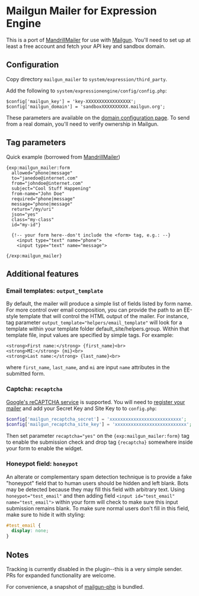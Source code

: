 # Mailgun Mailer for Expression Engine

This is a port of [MandrillMailer](https://github.com/tjdraper/MandrillMailer) for use with [Mailgun](https://mailgun.com).  You'll need to set up at least a free account and fetch your API key and sandbox domain.

## Configuration

Copy directory `mailgun_mailer` to `system/expression/third_party`.

Add the following to `system/expressionengine/config/config.php`:

```
$config['mailgun_key'] = 'key-XXXXXXXXXXXXXXXXX';
$config['mailgun_domain'] = 'sandboxXXXXXXXXXX.mailgun.org';
```

These parameters are available on the [domain configuration page](https://mailgun.com/app/domains). To send from a real domain, you'll need to verify ownership in Mailgun.

## Tag parameters

Quick example (borrowed from [MandrillMailer](https://buzzingpixel.com/ee-add-ons/mandrill-mailer/documentation/the-tag-pair))

```
{exp:mailgun_mailer:form
  allowed="phone|message"
  to="janedoe@internet.com"
  from="johndoe@internet.com"
  subject="Cool Stuff Happening"
  from-name="John Doe"
  required="phone|message"
  message="phone|message"
  return="/my/uri"
  json="yes"
  class="my-class"
  id="my-id"}

  {!-- your form here--don't include the <form> tag, e.g.: --}
    <input type="text" name="phone">
    <input type="text" name="message">

{/exp:mailgun_mailer}
```

## Additional features

### Email templates: `output_template`

By default, the mailer will produce a simple list of fields listed by form name.  For more control over email composition, you can provide the path to an EE-style template that will control the HTML output of the mailer.  For instance, tag parameter `output_template="helpers/email_template"` will look for a template within your template folder default_site/helpers.group.  Within that template file, input values are specified by simple tags. For example:

```
<strong>First name:</strong> {first_name}<br>
<strong>MI:</strong> {mi}<br>
<strong>Last name:</strong> {last_name}<br>
```

where `first_name`, `last_name`, and `mi` are input `name` attributes in the submitted form.

### Captcha: `recaptcha`

[Google's reCAPTCHA service](https://www.google.com/recaptcha/intro/index.html) is supported.  You will need to [register your mailer](https://www.google.com/recaptcha/admin) and add your Secret Key and Site Key to to `config.php`:

```php
$config['mailgun_recaptcha_secret'] = 'xxxxxxxxxxxxxxxxxxxxxxxxxxx';
$config['mailgun_recaptcha_site_key'] = 'xxxxxxxxxxxxxxxxxxxxxxxxxxx';
```

Then set parameter `recaptcha="yes"` on the `{exp:mailgun_mailer:form}` tag to enable the submission check and drop tag `{recaptcha}` somewhere inside your form to enable the widget.


### Honeypot field: `honeypot`

An alterate or complementary spam detection technique is to provide a fake "honeypot" field that to human users should be hidden and left blank.  Bots may be detected because they may fill this field with arbitrary text.  Using `honeypot="test_email"` and then adding field `<input id="test_email" name="test_email">` within your form will check to make sure this input submission remains blank.  To make sure normal users don't fill in this field, make sure to hide it with styling:

```css
#test_email {
  display: none;
}
```

## Notes

Tracking is currently disabled in the plugin--this is a very simple sender.  PRs for expanded functionality are welcome.

For convenience, a snapshot of [mailgun-php](https://github.com/mailgun/mailgun-php) is bundled.